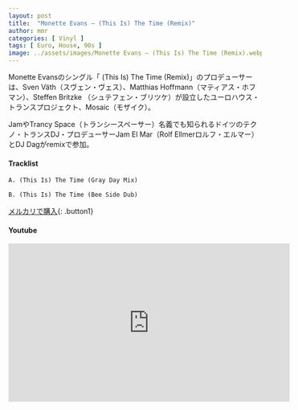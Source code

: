 ```yaml
---
layout: post
title:  "Monette Evans – (This Is) The Time (Remix)"
author: mmr
categories: [ Vinyl ]
tags: [ Euro, House, 90s ]
image: ../assets/images/Monette Evans – (This Is) The Time (Remix).webp
---
```


Monette Evansのシングル「 (This Is) The Time (Remix)」のプロデューサーは、Sven Väth（スヴェン・ヴェス）、Matthias Hoffmann（マティアス・ホフマン）、Steffen Britzke （シュテフェン・ブリツケ）が設立したユーロハウス・トランスプロジェクト、Mosaic（モザイク）。

JamやTrancy Space（トランシースペーサー）名義でも知られるドイツのテクノ・トランスDJ・プロデューサーJam El Mar（Rolf Ellmerロルフ・エルマー）とDJ Dagがremixで参加。

#### Tracklist
```md
A. (This Is) The Time (Gray Day Mix)

B. (This Is) The Time (Bee Side Dub)
```

[メルカリで購入](https://jp.mercari.com/item/m46614018717?afid=6142608987){: .button1}

#### Youtube
<iframe width="560" height="315" src="https://www.youtube.com/embed/gKQ3pW-R4b0?si=RfNsfqtKCIFbVutX" title="YouTube video player" frameborder="0" allow="accelerometer; autoplay; clipboard-write; encrypted-media; gyroscope; picture-in-picture; web-share" referrerpolicy="strict-origin-when-cross-origin" allowfullscreen></iframe>
